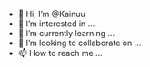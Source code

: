 - 👋 Hi, I’m @Kainuu
- 👀 I’m interested in ...
- 🌱 I’m currently learning ...
- 💞️ I’m looking to collaborate on ...
- 📫 How to reach me ...

<!---
Kainuu/Kainuu is a ✨ special ✨ repository because its `README.md` (this file) appears on your GitHub profile.
You can click the Preview link to take a look at your changes.
--->
